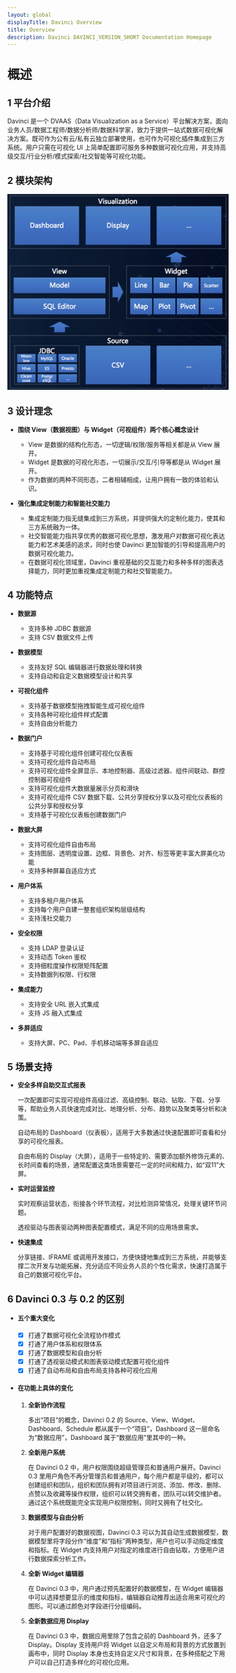 ```yaml
---
layout: global
displayTitle: Davinci Overview
title: Overview
description: Davinci DAVINCI_VERSION_SHORT Documentation Homepage
---
```

# 概述

## 1 平台介绍

Davinci 是一个 DVAAS（Data Visualization as a Service）平台解决方案，面向业务人员/数据工程师/数据分析师/数据科学家，致力于提供一站式数据可视化解决方案。既可作为公有云/私有云独立部署使用，也可作为可视化插件集成到三方系统。用户只需在可视化 UI 上简单配置即可服务多种数据可视化应用，并支持高级交互/行业分析/模式探索/社交智能等可视化功能。

## 2 模块架构

![overview_architecture](./img/overview_architecture.jpg)

## 3 设计理念

- **围绕 View（数据视图）与 Widget（可视组件）两个核心概念设计**
  - View 是数据的结构化形态，一切逻辑/权限/服务等相关都是从 View 展开。
  - Widget 是数据的可视化形态，一切展示/交互/引导等都是从 Widget 展开。
  - 作为数据的两种不同形态，二者相辅相成，让用户拥有一致的体验和认识。

- **强化集成定制能力和智能社交能力**
  - 集成定制能力指无缝集成到三方系统，并提供强大的定制化能力，使其和三方系统融为一体。
  - 社交智能能力指共享优秀的数据可视化思想，激发用户对数据可视化表达能力和艺术美感的追求，同时也使 Davinci 更加智能的引导和提高用户的数据可视化能力。
  - 在数据可视化领域里，Davinci 重视基础的交互能力和多种多样的图表选择能力，同时更加重视集成定制能力和社交智能能力。

## 4 功能特点

- **数据源**
  - 支持多种 JDBC 数据源
  - 支持 CSV 数据文件上传

- **数据模型**
  - 支持友好 SQL 编辑器进行数据处理和转换
  - 支持自动和自定义数据模型设计和共享

- **可视化组件**
  - 支持基于数据模型拖拽智能生成可视化组件
  - 支持各种可视化组件样式配置
  - 支持自由分析能力

- **数据门户**
  - 支持基于可视化组件创建可视化仪表板
  - 支持可视化组件自动布局
  - 支持可视化组件全屏显示、本地控制器、高级过滤器、组件间联动、群控控制器可视组件
  - 支持可视化组件大数据量展示分页和滑块
  - 支持可视化组件 CSV 数据下载、公共分享授权分享以及可视化仪表板的公共分享和授权分享
  - 支持基于可视化仪表板创建数据门户

- **数据大屏**
  - 支持可视化组件自由布局
  - 支持图层、透明度设置、边框、背景色、对齐、标签等更丰富大屏美化功能
  - 支持多种屏幕自适应方式

- **用户体系**
  - 支持多租户用户体系
  - 支持每个用户自建一整套组织架构层级结构
  - 支持浅社交能力

- **安全权限**
  - 支持 LDAP 登录认证
  - 支持动态 Token 鉴权
  - 支持细粒度操作权限矩阵配置
  - 支持数据列权限、行权限

- **集成能力**
  - 支持安全 URL 嵌入式集成
  - 支持 JS 融入式集成

- **多屏适应**
  - 支持大屏、PC、Pad、手机移动端等多屏自适应

## 5 场景支持

- **安全多样自助交互式报表**

  一次配置即可实现可视组件高级过滤、高级控制、联动、钻取、下载、分享等，帮助业务人员快速完成对比、地理分析、分布、趋势以及聚类等分析和决策。

  自动布局的 Dashboard（仪表板），适用于大多数通过快速配置即可查看和分享的可视化报表。

  自由布局的 Display（大屏），适用于一些特定的、需要添加额外修饰元素的、长时间查看的场景，通常配置这类场景需要花一定的时间和精力，如“双11”大屏。

- **实时运营监控**

  实时观察运营状态，衔接各个环节流程，对比检测异常情况，处理关键环节问题。

  透视驱动与图表驱动两种图表配置模式，满足不同的应用场景需求。

- **快速集成**

  分享链接、IFRAME 或调用开发接口，方便快捷地集成到三方系统，并能够支撑二次开发与功能拓展，充分适应不同业务人员的个性化需求，快速打造属于自己的数据可视化平台。

## 6 Davinci 0.3 与 0.2 的区别

- #### **五个重大变化**

  - [x] 打通了数据可视化全流程协作模式
  - [x] 打通了用户体系和权限体系
  - [x] 打通了数据模型和自由分析
  - [x] 打通了透视驱动模式和图表驱动模式配置可视化组件
  - [x] 打通了自动布局和自由布局支持各种可视化应用

- #### **在功能上具体的变化**

  1. **全新协作流程**

     多出“项目”的概念，Davinci 0.2 的 Source、View、Widget、Dashboard、Schedule 都从属于一个“项目”，Dashboard 这一层命名为“数据应用”，Dashboard 属于“数据应用”里其中的一种。

  2. **全新用户系统**

     在 Davinci 0.2 中，用户权限围绕超级管理员和普通用户展开。Davinci 0.3 里用户角色不再分管理员和普通用户，每个用户都是平级的，都可以创建组织和团队，组织和团队拥有对项目进行浏览、添加、修改、删除、点赞以及收藏等操作权限，组织可以转交拥有者，团队可以转交维护者。通过这个系统既能完全实现用户权限控制，同时又拥有了社交化。

  3. **数据模型与自由分析**

     对于用户配置好的数据视图，Davinci 0.3 可以为其自动生成数据模型，数据模型里将字段分作“维度”和“指标”两种类型，用户也可以手动指定维度和指标。在 Widget 内支持用户对指定的维度进行自由钻取，方便用户进行数据探索分析工作。

  4. **全新 Widget 编辑器**

     在 Davinci 0.3 中，用户通过预先配置好的数据模型，在 Widget 编辑器中可以选择想要显示的维度和指标，编辑器自动推荐出适合用来可视化的图形。可以通过颜色对字段进行分组编码。

  5. **全新数据应用 Display**

     在 Davinci 0.3 中，数据应用里除了包含之前的 Dashboard 外，还多了 Display。Display 支持用户将 Widget 以自定义布局和背景的方式放置到画布中，同时 Display 本身也支持自定义尺寸和背景，在多种搭配之下用户可以自己打造多样化的可视化应用。